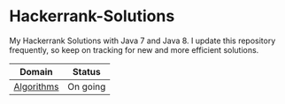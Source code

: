 # Hackerrank-Solutions
My Hackerrank Solutions with Java 7 and Java 8. I update this repository frequently, so keep on tracking for new and more efficient solutions.

| Domain | Status |
| --- | --- |
| [Algorithms](/Algorithms) | On going |
